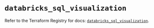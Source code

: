 # `databricks_sql_visualization`

Refer to the Terraform Registry for docs: [`databricks_sql_visualization`](https://registry.terraform.io/providers/databricks/databricks/1.84.0/docs/resources/sql_visualization).
